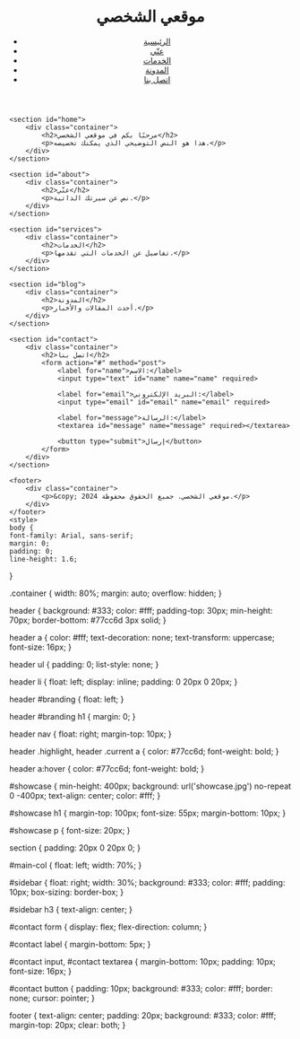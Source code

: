 <!DOCTYPE html>
<html lang="ar">
<head>
    <meta charset="UTF-8">
    <meta name="viewport" content="width=device-width, initial-scale=1.0">
    <title>موقعي الشخصي</title>
    <link rel="stylesheet" href="styles.css">
</head>
<body>
    <header>
        <div class="container">
            <h1>موقعي الشخصي</h1>
            <nav>
                <ul>
                    <li><a href="#home">الرئيسية</a></li>
                    <li><a href="#about">عنّي</a></li>
                    <li><a href="#services">الخدمات</a></li>
                    <li><a href="#blog">المدونة</a></li>
                    <li><a href="#contact">اتصل بنا</a></li>
                </ul>
            </nav>
        </div>
    </header>

    <section id="home">
        <div class="container">
            <h2>مرحبًا بكم في موقعي الشخصي</h2>
            <p>هذا هو النص التوضيحي الذي يمكنك تخصيصه.</p>
        </div>
    </section>

    <section id="about">
        <div class="container">
            <h2>عنّي</h2>
            <p>نص عن سيرتك الذاتية.</p>
        </div>
    </section>

    <section id="services">
        <div class="container">
            <h2>الخدمات</h2>
            <p>تفاصيل عن الخدمات التي تقدمها.</p>
        </div>
    </section>

    <section id="blog">
        <div class="container">
            <h2>المدونة</h2>
            <p>أحدث المقالات والأخبار.</p>
        </div>
    </section>

    <section id="contact">
        <div class="container">
            <h2>اتصل بنا</h2>
            <form action="#" method="post">
                <label for="name">الاسم:</label>
                <input type="text" id="name" name="name" required>
                
                <label for="email">البريد الإلكتروني:</label>
                <input type="email" id="email" name="email" required>
                
                <label for="message">الرسالة:</label>
                <textarea id="message" name="message" required></textarea>
                
                <button type="submit">إرسال</button>
            </form>
        </div>
    </section>

    <footer>
        <div class="container">
            <p>&copy; 2024 موقعي الشخصي. جميع الحقوق محفوظة.</p>
        </div>
    </footer>
    <style>
    body {
    font-family: Arial, sans-serif;
    margin: 0;
    padding: 0;
    line-height: 1.6;
}

.container {
    width: 80%;
    margin: auto;
    overflow: hidden;
}

header {
    background: #333;
    color: #fff;
    padding-top: 30px;
    min-height: 70px;
    border-bottom: #77cc6d 3px solid;
}

header a {
    color: #fff;
    text-decoration: none;
    text-transform: uppercase;
    font-size: 16px;
}

header ul {
    padding: 0;
    list-style: none;
}

header li {
    float: left;
    display: inline;
    padding: 0 20px 0 20px;
}

header #branding {
    float: left;
}

header #branding h1 {
    margin: 0;
}

header nav {
    float: right;
    margin-top: 10px;
}

header .highlight, header .current a {
    color: #77cc6d;
    font-weight: bold;
}

header a:hover {
    color: #77cc6d;
    font-weight: bold;
}

#showcase {
    min-height: 400px;
    background: url('showcase.jpg') no-repeat 0 -400px;
    text-align: center;
    color: #fff;
}

#showcase h1 {
    margin-top: 100px;
    font-size: 55px;
    margin-bottom: 10px;
}

#showcase p {
    font-size: 20px;
}

section {
    padding: 20px 0 20px 0;
}

#main-col {
    float: left;
    width: 70%;
}

#sidebar {
    float: right;
    width: 30%;
    background: #333;
    color: #fff;
    padding: 10px;
    box-sizing: border-box;
}

#sidebar h3 {
    text-align: center;
}

#contact form {
    display: flex;
    flex-direction: column;
}

#contact label {
    margin-bottom: 5px;
}

#contact input, #contact textarea {
    margin-bottom: 10px;
    padding: 10px;
    font-size: 16px;
}

#contact button {
    padding: 10px;
    background: #333;
    color: #fff;
    border: none;
    cursor: pointer;
}

footer {
    text-align: center;
    padding: 20px;
    background: #333;
    color: #fff;
    margin-top: 20px;
    clear: both;
}
</style>
</body>
</html>

